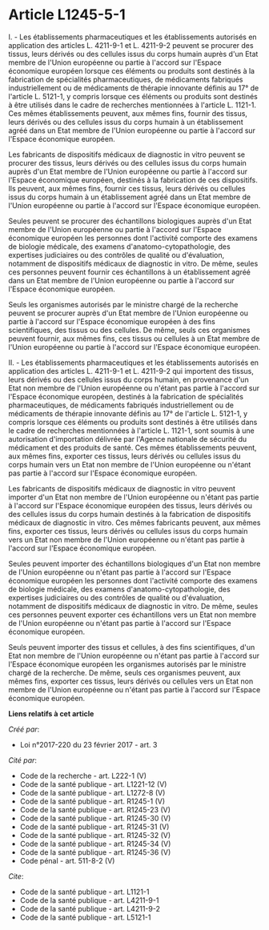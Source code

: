 # Article L1245-5-1

I. - Les établissements pharmaceutiques et les établissements autorisés en application des articles L. 4211-9-1 et L.
4211-9-2 peuvent se procurer des tissus, leurs dérivés ou des cellules issus du corps humain auprès d'un Etat membre de
l'Union européenne ou partie à l'accord sur l'Espace économique européen lorsque ces éléments ou produits sont destinés à la
fabrication de spécialités pharmaceutiques, de médicaments fabriqués industriellement ou de médicaments de thérapie innovante
définis au 17° de l'article L. 5121-1, y compris lorsque ces éléments ou produits sont destinés à être utilisés dans le cadre
de recherches mentionnées à l'article L. 1121-1. Ces mêmes établissements peuvent, aux mêmes fins, fournir des tissus, leurs
dérivés ou des cellules issus du corps humain à un établissement agréé dans un Etat membre de l'Union européenne ou partie à
l'accord sur l'Espace économique européen. 

Les fabricants de dispositifs médicaux de diagnostic in vitro peuvent se procurer des tissus, leurs dérivés ou des cellules
issus du corps humain auprès d'un Etat membre de l'Union européenne ou partie à l'accord sur l'Espace économique européen,
destinés à la fabrication de ces dispositifs. Ils peuvent, aux mêmes fins, fournir ces tissus, leurs dérivés ou cellules
issus du corps humain à un établissement agréé dans un Etat membre de l'Union européenne ou partie à l'accord sur l'Espace
économique européen. 

Seules peuvent se procurer des échantillons biologiques auprès d'un Etat membre de l'Union européenne ou partie à l'accord
sur l'Espace économique européen les personnes dont l'activité comporte des examens de biologie médicale, des examens
d'anatomo-cytopathologie, des expertises judiciaires ou des contrôles de qualité ou d'évaluation, notamment de dispositifs
médicaux de diagnostic in vitro. De même, seules ces personnes peuvent fournir ces échantillons à un établissement agréé dans
un Etat membre de l'Union européenne ou partie à l'accord sur l'Espace économique européen. 

Seuls les organismes autorisés par le ministre chargé de la recherche peuvent se procurer auprès d'un Etat membre de l'Union
européenne ou partie à l'accord sur l'Espace économique européen à des fins scientifiques, des tissus ou des cellules. De
même, seuls ces organismes peuvent fournir, aux mêmes fins, ces tissus ou cellules à un Etat membre de l'Union européenne ou
partie à l'accord sur l'Espace économique européen. 

II. - Les établissements pharmaceutiques et les établissements autorisés en application des articles L. 4211-9-1 et L.
4211-9-2 qui importent des tissus, leurs dérivés ou des cellules issus du corps humain, en provenance d'un Etat non membre de
l'Union européenne ou n'étant pas partie à l'accord sur l'Espace économique européen, destinés à la fabrication de
spécialités pharmaceutiques, de médicaments fabriqués industriellement ou de médicaments de thérapie innovante définis au 17°
de l'article L. 5121-1, y compris lorsque ces éléments ou produits sont destinés à être utilisés dans le cadre de recherches
mentionnées à l'article L. 1121-1, sont soumis à une autorisation d'importation délivrée par l'Agence nationale de sécurité
du médicament et des produits de santé. Ces mêmes établissements peuvent, aux mêmes fins, exporter ces tissus, leurs dérivés
ou cellules issus du corps humain vers un Etat non membre de l'Union européenne ou n'étant pas partie à l'accord sur l'Espace
économique européen. 

Les fabricants de dispositifs médicaux de diagnostic in vitro peuvent importer d'un Etat non membre de l'Union européenne ou
n'étant pas partie à l'accord sur l'Espace économique européen des tissus, leurs dérivés ou des cellules issus du corps
humain destinés à la fabrication de dispositifs médicaux de diagnostic in vitro. Ces mêmes fabricants peuvent, aux mêmes
fins, exporter ces tissus, leurs dérivés ou cellules issus du corps humain vers un Etat non membre de l'Union européenne ou
n'étant pas partie à l'accord sur l'Espace économique européen. 

Seules peuvent importer des échantillons biologiques d'un Etat non membre de l'Union européenne ou n'étant pas partie à
l'accord sur l'Espace économique européen les personnes dont l'activité comporte des examens de biologie médicale, des
examens d'anatomo-cytopathologie, des expertises judiciaires ou des contrôles de qualité ou d'évaluation, notamment de
dispositifs médicaux de diagnostic in vitro. De même, seules ces personnes peuvent exporter ces échantillons vers un Etat non
membre de l'Union européenne ou n'étant pas partie à l'accord sur l'Espace économique européen. 

Seuls peuvent importer des tissus et cellules, à des fins scientifiques, d'un Etat non membre de l'Union européenne ou
n'étant pas partie à l'accord sur l'Espace économique européen les organismes autorisés par le ministre chargé de la
recherche. De même, seuls ces organismes peuvent, aux mêmes fins, exporter ces tissus, leurs dérivés ou cellules vers un Etat
non membre de l'Union européenne ou n'étant pas partie à l'accord sur l'Espace économique européen.

**Liens relatifs à cet article**

_Créé par_:

  - Loi n°2017-220 du 23 février 2017 - art. 3

_Cité par_:

  - Code de la recherche - art. L222-1 (V)
  - Code de la santé publique - art. L1221-12 (V)
  - Code de la santé publique - art. L1272-8 (V)
  - Code de la santé publique - art. R1245-1 (V)
  - Code de la santé publique - art. R1245-23 (V)
  - Code de la santé publique - art. R1245-30 (V)
  - Code de la santé publique - art. R1245-31 (V)
  - Code de la santé publique - art. R1245-32 (V)
  - Code de la santé publique - art. R1245-34 (V)
  - Code de la santé publique - art. R1245-36 (V)
  - Code pénal - art. 511-8-2 (V)

_Cite_:

  - Code de la santé publique - art. L1121-1
  - Code de la santé publique - art. L4211-9-1
  - Code de la santé publique - art. L4211-9-2
  - Code de la santé publique - art. L5121-1

